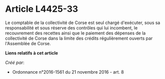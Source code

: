 # Article L4425-33

Le comptable de la collectivité de Corse est seul chargé d'exécuter, sous sa responsabilité et sous réserve des contrôles qui
lui incombent, le recouvrement des recettes ainsi que le paiement des dépenses de la collectivité de Corse dans la limite des
crédits régulièrement ouverts par l'Assemblée de Corse.

**Liens relatifs à cet article**

_Créé par_:

  - Ordonnance n°2016-1561 du 21 novembre 2016 - art. 8
